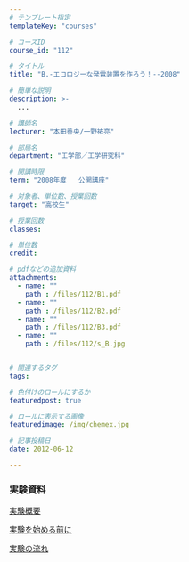 ```yaml
---
# テンプレート指定
templateKey: "courses"

# コースID
course_id: "112"

# タイトル
title: "B.-エコロジーな発電装置を作ろう！--2008"

# 簡単な説明
description: >-
  ...

# 講師名
lecturer: "本田善央/一野祐亮"

# 部局名
department: "工学部／工学研究科"

# 開講時限
term: "2008年度	公開講座"

# 対象者、単位数、授業回数
target: "高校生"

# 授業回数
classes: 

# 単位数
credit: 

# pdfなどの追加資料
attachments: 
  - name: "" 
    path : /files/112/B1.pdf
  - name: "" 
    path : /files/112/B2.pdf
  - name: "" 
    path : /files/112/B3.pdf
  - name: "" 
    path : /files/112/s_B.jpg


# 関連するタグ
tags:

# 色付けのロールにするか
featuredpost: true

# ロールに表示する画像
featuredimage: /img/chemex.jpg

# 記事投稿日
date: 2012-06-12

---
```






### 実験資料


[実験概要](/files/112/B1.pdf) 


[実験を始める前に](/files/112/B2.pdf) 


[実験の流れ](/files/112/B3.pdf) 


